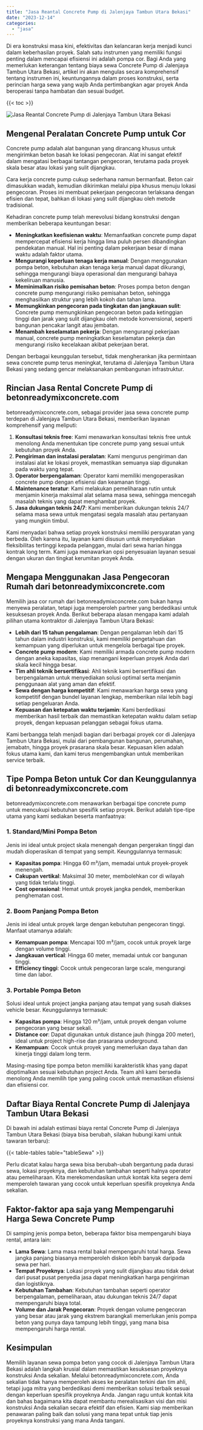 ```yaml
---
title: "Jasa Reantal Concrete Pump di Jalenjaya Tambun Utara Bekasi"
date: "2023-12-14"
categories: 
  - "jasa"
---
```


Di era konstruksi masa kini, efektivitas dan kelancaran kerja menjadi kunci dalam keberhasilan proyek. Salah satu instrumen yang memiliki fungsi penting dalam mencapai efisiensi ini adalah pompa cor. Bagi Anda yang memerlukan keterangan tentang biaya sewa Concrete Pump di Jalenjaya Tambun Utara Bekasi, artikel ini akan mengulas secara komprehensif tentang instrumen ini, keuntungannya dalam proses konstruksi, serta perincian harga sewa yang wajib Anda pertimbangkan agar proyek Anda beroperasi tanpa hambatan dan sesuai budget.

{{< toc >}}

![Jasa Reantal Concrete Pump di Jalenjaya Tambun Utara Bekasi](https://betoncor8.github.io/pump/concrete-pump%20(24).png)

## Mengenal Peralatan Concrete Pump untuk Cor

Concrete pump adalah alat bangunan yang dirancang khusus untuk mengirimkan beton basah ke lokasi pengecoran. Alat ini sangat efektif dalam mengatasi berbagai tantangan pengecoran, terutama pada proyek skala besar atau lokasi yang sulit dijangkau.

Cara kerja concrete pump cukup sederhana namun bermanfaat. Beton cair dimasukkan wadah, kemudian dikirimkan melalui pipa khusus menuju lokasi pengecoran. Proses ini membuat pekerjaan pengecoran terlaksana dengan efisien dan tepat, bahkan di lokasi yang sulit dijangkau oleh metode tradisional.

Kehadiran concrete pump telah merevolusi bidang konstruksi dengan memberikan beberapa keuntungan besar:

- **Meningkatkan keefisienan waktu**: Memanfaatkan concrete pump dapat mempercepat efisiensi kerja hingga lima puluh persen dibandingkan pendekatan manual. Hal ini penting dalam pekerjaan besar di mana waktu adalah faktor utama.
- **Mengurangi keperluan tenaga kerja manual**: Dengan menggunakan pompa beton, kebutuhan akan tenaga kerja manual dapat dikurangi, sehingga mengurangi biaya operasional dan mengurangi bahaya kekeliruan manusia.
- **Meminimalkan risiko pemisahan beton**: Proses pompa beton dengan concrete pump mengurangi risiko pemisahan beton, sehingga menghasilkan struktur yang lebih kokoh dan tahan lama.
- **Memungkinkan pengecoran pada tingkatan dan jangkauan sulit**: Concrete pump memungkinkan pengecoran beton pada ketinggian tinggi dan jarak yang sulit dijangkau oleh metode konvensional, seperti bangunan pencakar langit atau jembatan.
- **Menambah keselamatan pekerja**: Dengan mengurangi pekerjaan manual, concrete pump meningkatkan keselamatan pekerja dan mengurangi risiko kecelakaan akibat pekerjaan berat.

Dengan berbagai keunggulan tersebut, tidak mengherankan jika permintaan sewa concrete pump terus meningkat, terutama di Jalenjaya Tambun Utara Bekasi yang sedang gencar melaksanakan pembangunan infrastruktur.

## Rincian Jasa Rental Concrete Pump di betonreadymixconcrete.com

betonreadymixconcrete.com, sebagai provider jasa sewa concrete pump terdepan di Jalenjaya Tambun Utara Bekasi, memberikan layanan komprehensif yang meliputi:

1. **Konsultasi teknis free**: Kami menawarkan konsultasi teknis free untuk menolong Anda menentukan tipe concrete pump yang sesuai untuk kebutuhan proyek Anda.
2. **Pengiriman dan instalasi peralatan**: Kami mengurus pengiriman dan instalasi alat ke lokasi proyek, memastikan semuanya siap digunakan pada waktu yang tepat.
3. **Operator berpengalaman**: Operator kami memiliki mengoperasikan concrete pump dengan efisiensi dan keamanan tinggi.
4. **Maintenance teratur**: Kami melakukan pemeliharaan rutin untuk menjamin kinerja maksimal alat selama masa sewa, sehingga mencegah masalah teknis yang dapat menghambat proyek.
5. **Jasa dukungan teknis 24/7**: Kami memberikan dukungan teknis 24/7 selama masa sewa untuk mengatasi segala masalah atau pertanyaan yang mungkin timbul.

Kami menyadari bahwa setiap proyek konstruksi memiliki persyaratan yang berbeda. Oleh karena itu, layanan kami disusun untuk menyediakan fleksibilitas tertinggi kepada pelanggan, mulai dari sewa harian hingga kontrak long term. Kami juga menawarkan opsi penyesuaian layanan sesuai dengan ukuran dan tingkat kerumitan proyek Anda.

## Mengapa Menggunakan Jasa Pengecoran Rumah dari betonreadymixconcrete.com

Memilih jasa cor rumah dari betonreadymixconcrete.com bukan hanya menyewa peralatan, tetapi juga memperoleh partner yang berdedikasi untuk kesuksesan proyek Anda. Berikut beberapa alasan mengapa kami adalah pilihan utama kontraktor di Jalenjaya Tambun Utara Bekasi:

- **Lebih dari 15 tahun pengalaman**: Dengan pengalaman lebih dari 15 tahun dalam industri konstruksi, kami memiliki pengetahuan dan kemampuan yang diperlukan untuk mengelola berbagai tipe proyek.
- **Concrete pump modern**: Kami memiliki armada concrete pump modern dengan aneka kapasitas, siap menangani keperluan proyek Anda dari skala kecil hingga besar.
- **Tim ahli teknik bersertifikasi**: Ahli teknik kami bersertifikasi dan berpengalaman untuk menyediakan solusi optimal serta menjamin penggunaan alat yang aman dan efektif.
- **Sewa dengan harga kompetitif**: Kami menawarkan harga sewa yang kompetitif dengan bundel layanan lengkap, memberikan nilai lebih bagi setiap pengeluaran Anda.
- **Kepuasan dan ketepatan waktu terjamin**: Kami berdedikasi memberikan hasil terbaik dan memastikan ketepatan waktu dalam setiap proyek, dengan kepuasan pelanggan sebagai fokus utama.

Kami berbangga telah menjadi bagian dari berbagai proyek cor di Jalenjaya Tambun Utara Bekasi, mulai dari pembangunan bangunan, perumahan, jemabatn, hingga proyek prasarana skala besar. Kepuasan klien adalah fokus utama kami, dan kami terus mengembangkan untuk memberikan service terbaik.

## Tipe Pompa Beton untuk Cor dan Keunggulannya di betonreadymixconcrete.com

betonreadymixconcrete.com menawarkan berbagai tipe concrete pump untuk mencukupi kebutuhan spesifik setiap proyek. Berikut adalah tipe-tipe utama yang kami sediakan beserta manfaatnya:

### 1\. Standard/Mini Pompa Beton

Jenis ini ideal untuk project skala menengah dengan pergerakan tinggi dan mudah dioperasikan di tempat yang sempit. Keunggulannya termasuk:

- **Kapasitas pompa**: Hingga 60 m³/jam, memadai untuk proyek-proyek menengah.
- **Cakupan vertikal**: Maksimal 30 meter, membolehkan cor di wilayah yang tidak terlalu tinggi.
- **Cost operasional**: Hemat untuk proyek jangka pendek, memberikan penghematan cost.

### 2\. Boom Panjang Pompa Beton

Jenis ini ideal untuk proyek large dengan kebutuhan pengecoran tinggi. Manfaat utamanya adalah:

- **Kemampuan pompa**: Mencapai 100 m³/jam, cocok untuk proyek large dengan volume tinggi.
- **Jangkauan vertical**: Hingga 60 meter, memadai untuk cor bangunan tinggi.
- **Efficiency tinggi**: Cocok untuk pengecoran large scale, mengurangi time dan labor.

### 3\. Portable Pompa Beton

Solusi ideal untuk project jangka panjang atau tempat yang susah diakses vehicle besar. Keunggulannya termasuk:

- **Kapasitas pompa**: Hingga 120 m³/jam, untuk proyek dengan volume pengecoran yang besar sekali.
- **Distance cor**: Dapat digunakan untuk distance jauh (hingga 200 meter), ideal untuk project high-rise dan prasarana underground.
- **Kemampuan**: Cocok untuk proyek yang memerlukan daya tahan dan kinerja tinggi dalam long term.

Masing-masing tipe pompa beton memiliki karakteristik khas yang dapat dioptimalkan sesuai kebutuhan project Anda. Team ahli kami bersedia menolong Anda memilih tipe yang paling cocok untuk memastikan efisiensi dan efisiensi cor.

## Daftar Biaya Rental Concrete Pump di Jalenjaya Tambun Utara Bekasi

Di bawah ini adalah estimasi biaya rental Concrete Pump di Jalenjaya Tambun Utara Bekasi (biaya bisa berubah, silakan hubungi kami untuk tawaran terbaru):

{{< table-tables table="tableSewa" >}}

Perlu dicatat kalau harga sewa bisa berubah-ubah bergantung pada durasi sewa, lokasi proyeknya, dan kebutuhan tambahan seperti halnya operator atau pemeliharaan. Kita merekomendasikan untuk kontak kita segera demi memperoleh tawaran yang cocok untuk keperluan spesifik proyeknya Anda sekalian.

## Faktor-faktor apa saja yang Mempengaruhi Harga Sewa Concrete Pump

Di samping jenis pompa beton, beberapa faktor bisa mempengaruhi biaya rental, antara lain:

- **Lama Sewa**: Lama masa rental bakal mempengaruhi total harga. Sewa jangka panjang biasanya memperoleh diskon lebih banyak daripada sewa per hari.
- **Tempat Proyeknya**: Lokasi proyek yang sulit dijangkau atau tidak dekat dari pusat pusat penyedia jasa dapat meningkatkan harga pengiriman dan logistiknya.
- **Kebutuhan Tambahan**: Kebutuhan tambahan seperti operator berpengalaman, pemeliharaan, atau dukungan teknis 24/7 dapat mempengaruhi biaya total.
- **Volume dan Jarak Pengecoran**: Proyek dengan volume pengecoran yang besar atau jarak yang ekstrem barangkali memerlukan jenis pompa beton yang punya daya tampung lebih tinggi, yang mana bisa mempengaruhi harga rental.

## Kesimpulan

Memilih layanan sewa pompa beton yang cocok di Jalenjaya Tambun Utara Bekasi adalah langkah krusial dalam memastikan kesuksesan proyeknya konstruksi Anda sekalian. Melalui betonreadymixconcrete.com, Anda sekalian tidak hanya memperoleh akses ke peralatan terkini dan tim ahli, tetapi juga mitra yang berdedikasi demi memberikan solusi terbaik sesuai dengan keperluan spesifik proyeknya Anda. Jangan ragu untuk kontak kita dan bahas bagaimana kita dapat membantu merealisasikan visi dan misi konstruksi Anda sekalian secara efektif dan efisien. Kami siap memberikan penawaran paling baik dan solusi yang mana tepat untuk tiap jenis proyeknya konstruksi yang mana Anda tangani.
